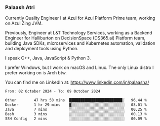 ### Palaash Atri

Currently Quality Engineer I at Azul for Azul Platform Prime team, working on Azul Zing JVM. 

Previously, Engineer at L&T Technology Services, working as a Backend Engineer for Halliburton on DecisionSpace (DS365.ai) Platform team, building Java SDKs, microservices and Kubernetes automation, validation and deployment tools using Python.

I speak C++, Java, JavaScript & Python 3.

I prefer Windows, but I work on macOS and Linux. The only Linux distro I prefer working on is Arch btw.

You can find me on LinkedIn at: https://www.linkedin.com/in/palaasha/

<!--START_SECTION:waka-->

```txt
From: 02 October 2024 - To: 09 October 2024

Other        47 hrs 50 mins  ████████████████████████░   96.44 %
Docker       1 hr 29 mins    ▓░░░░░░░░░░░░░░░░░░░░░░░░   03.01 %
Java         7 mins          ░░░░░░░░░░░░░░░░░░░░░░░░░   00.25 %
Bash         3 mins          ░░░░░░░░░░░░░░░░░░░░░░░░░   00.13 %
SSH Config   2 mins          ░░░░░░░░░░░░░░░░░░░░░░░░░   00.09 %
```

<!--END_SECTION:waka-->

